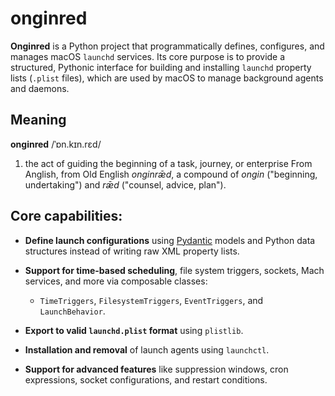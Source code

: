 # onginred

**Onginred** is a Python project that programmatically defines, configures, and manages macOS `launchd` services. Its core purpose is to provide a structured, Pythonic interface for building and installing `launchd` property lists (`.plist` files), which are used by macOS to manage background agents and daemons.

## Meaning 
  **onginred** /ˈɒn.kɪn.rɛd/
  1. the act of guiding the beginning of a task, journey, or enterprise
  From Anglish, from Old English *onginrǣd*, a compound of *ongin* ("beginning, undertaking") and *rǣd* ("counsel, advice, plan").

## Core capabilities:

* **Define launch configurations** using [Pydantic](https://docs.pydantic.dev/) models and Python data structures instead of writing raw XML property lists.
* **Support for time-based scheduling**, file system triggers, sockets, Mach services, and more via composable classes:

  * `TimeTriggers`, `FilesystemTriggers`, `EventTriggers`, and `LaunchBehavior`.
* **Export to valid `launchd.plist` format** using `plistlib`.
* **Installation and removal** of launch agents using `launchctl`.
* **Support for advanced features** like suppression windows, cron expressions, socket configurations, and restart conditions.
